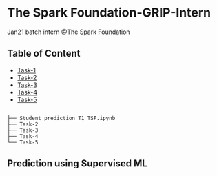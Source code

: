 # The Spark Foundation-GRIP-Intern
Jan21 batch intern @The Spark Foundation



## Table of Content
  * [Task-1](#prediction-using-pervised-ML)
  * [Task-2](#)
  * [Task-3](#)
  * [Task-4](#)
  * [Task-5](#)
  


```
 
├── Student prediction T1 TSF.ipynb
├── Task-2  
├── Task-3 
├── Task-4  
└── Task-5

```



## Prediction using Supervised ML



